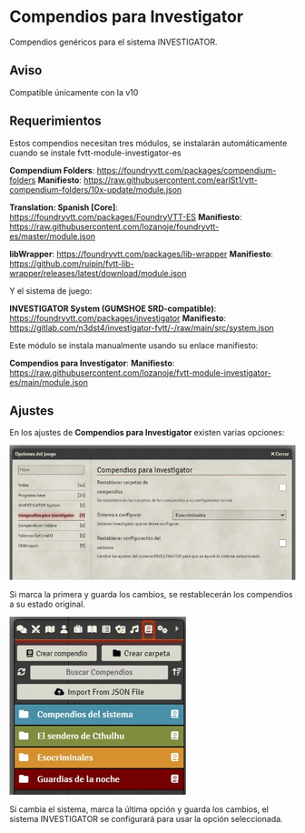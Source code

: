 # Compendios para Investigator

Compendios genéricos para el sistema INVESTIGATOR.

## Aviso

Compatible únicamente con la v10

## Requerimientos

Estos compendios necesitan tres módulos, se instalarán automáticamente cuando se instale fvtt-module-investigator-es

**Compendium Folders**: https://foundryvtt.com/packages/compendium-folders
__Manifiesto__: https://raw.githubusercontent.com/earlSt1/vtt-compendium-folders/10x-update/module.json


**Translation: Spanish [Core]**: https://foundryvtt.com/packages/FoundryVTT-ES
__Manifiesto__: https://raw.githubusercontent.com/lozanoje/foundryvtt-es/master/module.json

**libWrapper**: https://foundryvtt.com/packages/lib-wrapper
__Manifiesto__: https://github.com/ruipin/fvtt-lib-wrapper/releases/latest/download/module.json

Y el sistema de juego:

**INVESTIGATOR System (GUMSHOE SRD-compatible)**: https://foundryvtt.com/packages/investigator
__Manifiesto__: https://gitlab.com/n3dst4/investigator-fvtt/-/raw/main/src/system.json

Este módulo se instala manualmente usando su enlace manifiesto:

**Compendios para Investigator**: 
__Manifiesto__: https://raw.githubusercontent.com/lozanoje/fvtt-module-investigator-es/main/module.json

## Ajustes

En los ajustes de __Compendios para Investigator__ existen varias opciones:

![](https://github.com/lozanoje/fvtt-module-investigator-es/blob/assets/Ajustes%20fvtt-module-investigator-es.jpg)

Si marca la primera y guarda los cambios, se restablecerán los compendios a su estado original.

![](https://github.com/lozanoje/fvtt-module-investigator-es/blob/assets/Compendios%20fvtt-module-investigator-es.jpg)

Si cambia el sistema, marca la última opción y guarda los cambios, el sistema INVESTIGATOR se configurará para usar la opción seleccionada.